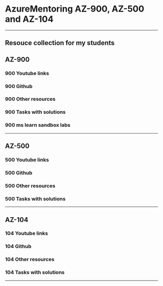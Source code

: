 # AzureMentoring AZ-900, AZ-500 and AZ-104
----

Resouce collection for my students
----
## AZ-900
### 900 Youtube links
### 900 Github
### 900 Other resources
### 900 Tasks with solutions
### 900 ms learn sandbox labs
----

## AZ-500
### 500 Youtube links
### 500 Github
### 500 Other resources
### 500 Tasks with solutions
----

## AZ-104
### 104 Youtube links
### 104 Github
### 104 Other resources
### 104 Tasks with solutions
----

